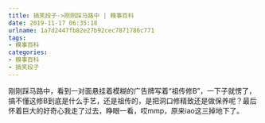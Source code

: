 ```yaml
---
title: 搞笑段子->刚刚踩马路中 | 糗事百科
date: 2019-11-17 06:35:18
urlname: 1a7d2447fb82e27b92cec7871786c771
tags: 
- 糗事百科
categories:
- 糗事百科
- 搞笑段子
---
```

刚刚踩马路中，看到一对面悬挂着模糊的广告牌写着“祖传修B”，一下子就愣了，搞不懂这修B到底是什么手艺，还是祖传的，是把洞口修精致还是做保养呢？最后怀着巨大的好奇心我走了过去，睁眼一看，哎mmp，原来iao这三掉地下了。


